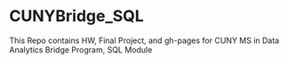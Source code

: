 # CUNYBridge_SQL
This Repo contains HW, Final Project, and gh-pages for CUNY MS in Data Analytics Bridge Program, SQL Module
